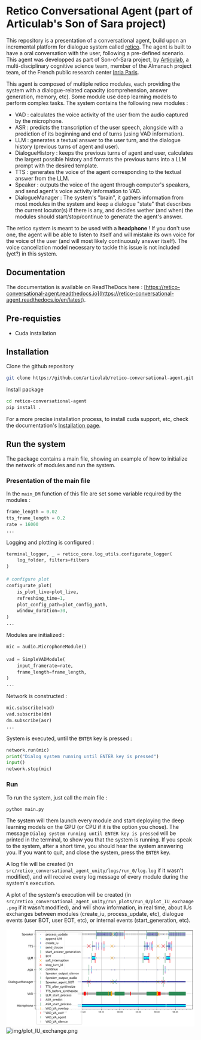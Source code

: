 # Retico Conversational Agent (part of Articulab's Son of Sara project)

This repository is a presentation of a conversational agent, build upon an incremental platform for dialogue system called [retico](https://github.com/retico-team/). The agent is built to have a oral conversation  with the user, following a pre-defined scenario. This agent was developped as part of Son-of-Sara project, by [Articulab](https://articulab.hcii.cs.cmu.edu/), a multi-disciplinary cognitive science team, member of the Almanach project team, of the French public research center [Inria Paris](https://www.inria.fr/en).

This agent is composed of multiple retico modules, each providing the system with a dialogue-related capacity (comprehension, answer generation, memory, etc). Some module use deep learning models to perform complex tasks.
The system contains the following new modules :

- VAD : calculates the voice activity of the user from the audio captured by the microphone.
- ASR : predicts the transcription of the user speech, alongside with a prediction of its beginning and end of turns (using VAD information).
- LLM : generates a textual answer to the user turn, and the dialogue history (previous turns of agent and user).
- DialogueHistory : keeps the previous turns of agent and user, calculates the largest possible history and formats the previous turns into a LLM prompt with the desired template.
- TTS : generates the voice of the agent corresponding to the textual answer from the LLM.
- Speaker : outputs the voice of the agent through computer's speakers, and send agent's voice activity information to VAD.
- DialogueManager : The system's "brain", it gathers information from most modules in the system and keep a dialogue "state" that describes the current locutor(s) if there is any, and decides wether (and when) the modules should start/stop/continue to generate the agent's answer.

The retico system is meant to be used with a **headphone** ! If you don't use one, the agent will be able to listen to itself and will mistake its own voice for the voice of the user (and will most likely continuously answer itself). The voice cancellation model necessary to tackle this issue is not included (yet?) in this system.

## Documentation

The documentation is available on ReadTheDocs here : [https://retico-conversational-agent.readthedocs.io](https://retico-conversational-agent.readthedocs.io/en/latest).

## Pre-requisties

- Cuda installation

## Installation

Clone the github repository

```bash
git clone https://github.com/articulab/retico-conversational-agent.git
```

Install package

```bash
cd retico-conversational-agent
pip install .
```

For a more precise installation process, to install cuda support, etc, check the documentation's [Installation page](https://retico-conversational-agent.readthedocs.io/en/latest/installation.html).

## Run the system

The package contains a main file, showing an example of how to initialize the network of modules and run the system.

### Presentation of the main file

In the `main_DM` function of this file are set some variable required by the modules :

```python
frame_length = 0.02
tts_frame_length = 0.2
rate = 16000
...
```

Logging and plotting is configured :

```python
terminal_logger, _ = retico_core.log_utils.configurate_logger(
    log_folder, filters=filters
)

# configure plot
configurate_plot(
    is_plot_live=plot_live,
    refreshing_time=1,
    plot_config_path=plot_config_path,
    window_duration=30,
)
...
```

Modules are initialized :

```python
mic = audio.MicrophoneModule()

vad = SimpleVADModule(
    input_framerate=rate,
    frame_length=frame_length,
)
...
```

Network is constructed :

```python
mic.subscribe(vad)
vad.subscribe(dm)
dm.subscribe(asr)
...
```

System is executed, until the `ENTER` key is pressed :

```python
network.run(mic)
print("Dialog system running until ENTER key is pressed")
input()
network.stop(mic)
```

### Run

To run the system, just call the main file :

```bash
python main.py
```

The system will them launch every module and start deploying the deep learning models on the GPU (or CPU if it is the option you chose).
The message `Dialog system running until ENTER key is pressed` will be printed in the terminal, to show you that the system is running.
If you speak to the system, after a short time, you should hear the system answering you.
If you want to quit, and close the system, press the `ENTER` key.

A log file will be created (in `src/retico_conversational_agent_unity/logs/run_0/log.log` if it wasn't modified), and will receive every log message of every module during the system's execution.

A plot of the system's execution will be created (in `src/retico_conversational_agent_unity/run_plots/run_0/plot_IU_exchange.png` if it wasn't modified), and will show information, in real time, about IUs exchanges between modules (create_iu, process_update, etc), dialogue events (user BOT, user EOT, etc), or internal events (start_generation, etc).

![docs/img/plot_IU_exchange.png](docs/img/plot_IU_exchange.png)
![img/plot_IU_exchange.png](img/plot_IU_exchange.png)
